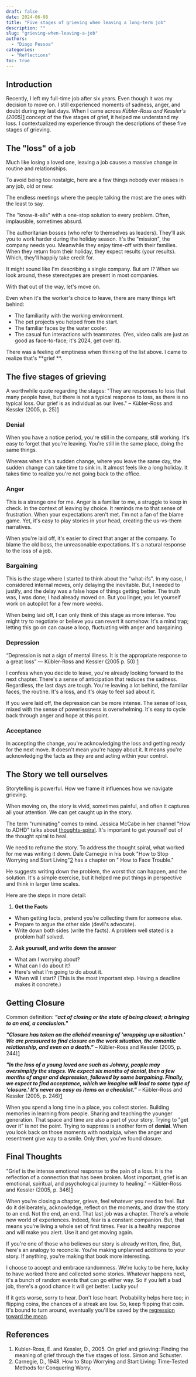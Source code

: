 ```yaml
---
draft: false
date: 2024-06-08
title: "Five stages of grieving when leaving a long-term job"
description: ""
slug: "grieving-when-leaving-a-job"
authors:
  - "Diogo Pessoa"
categories:
  - "Reflections"
toc: true
---
```


## Introduction

Recently, I left my full-time job after six years. Even though it was my decision to move
on. I still experienced moments of sadness, anger, and doubt during my last days. When I came across
_Kübler-Ross and Kessler's (2005)_[1](#references) concept of the five stages of grief, it helped me
understand my
loss. I contextualized my experience through the descriptions of these five stages of grieving.

## The "loss" of a job

Much like losing a loved one, leaving a job causes a massive change in routine and relationships.

To avoid being too nostalgic, here are a few things nobody ever misses in any job, old or new:

The endless meetings where the people talking the most are the ones with the least to say.

The "know-it-alls" with a one-stop solution to every problem. Often, implausible, sometimes absurd.

The authoritarian bosses (who refer to themselves as leaders). They'll ask you to work harder during
the holiday season. It's the "mission", the company needs you. Meanwhile they enjoy time-off with
their families. When they return from their holiday, they expect results (your results). Which,
they'll happily take credit for.

It might sound like I'm describing a single company. But am I? When we look around, these
stereotypes are present in most companies.

With that out of the way, let's move on.

Even when it's the worker's choice to leave, there are many things left behind:

* The familiarity with the working environment.
* The pet projects you helped from the start.
* The familiar faces by the water cooler.
* The casual fun interactions with teammates. (Yes, video calls are just as good as face-to-face;
  it's 2024, get over it).

There was a feeling of emptiness when thinking of the list above. I came to realize that's **grief
**.

## The five stages of grieving

A worthwhile quote regarding the stages: "They are responses to loss that many people have, but
there is not a typical response to loss, as there is no typical loss. Our grief is as individual as
our lives." – Kübler-Ross and Kessler (2005, p. 25)[1](#references)

### Denial

When you have a notice period, you're still in the company, still working. It's easy to forget that
you're leaving. You're still in the same place, doing the same things.

Whereas when it's a sudden change, where you leave the same day, the sudden change can take time to
sink in. It almost feels like a long holiday. It takes time to realize you're not going back to the
office.

### Anger

This is a strange one for me. Anger is a familiar to me, a struggle to keep in check. In the context
of leaving by choice. It reminds me to that sense of frustration. When your expectations aren't met.
I'm not a fan of the blame game. Yet, it's easy to play stories in your head, creating the
us-vs-them narratives.

When you're laid off, it's easier to direct that anger at the company. To blame the old boss, the
unreasonable expectations. It's a natural response to the loss of a job.

### Bargaining

This is the stage where I started to think about the "what-ifs". In my case, I considered internal
moves, only delaying the inevitable. But, I needed to justify, and the delay was a false hope of
things getting better.
The truth was, I was done; I had already moved on. But you linger, you let yourself work on
autopilot for a few more weeks.

When being laid off, I can only think of this stage as more intense. You might try to negotiate or
believe you can revert it somehow. It's a mind trap; letting this go on can cause a loop,
fluctuating with anger and bargaining.

### Depression

“Depression is not a sign of mental illness. It is the appropriate response to a great loss” —
Kübler-Ross and Kessler (2005 p. 50) [1](#references)

I confess when you decide to leave, you're already looking forward to the next chapter. There's a
sense of anticipation that reduces the sadness. Regardless, the last days are tough. You're leaving
a lot behind, the familiar faces, the routine. It's a loss, and it's okay to feel sad about it.

If you were laid off, the depression can be more intense. The sense of loss, mixed with the sense of
powerlessness is overwhelming. It's easy to cycle back through anger and hope at this point.

### Acceptance

In accepting the change, you're acknowledging the loss and getting ready for the next move. It
doesn't mean you're happy about it. It means you're acknowledging the facts as they are and acting
within your control.

## The Story we tell ourselves

Storytelling is powerful. How we frame it influences how we navigate grieving.

When moving on, the story is vivid, sometimes painful, and often it captures all your attention. We
can get caught up in the story.

The term "ruminating" comes to mind. Jessica McCabe in her channel "How to ADHD" talks
about [thoughts-spiral](https://youtu.be/_x9Y77Ta83I?si=-vqQXjFcRaRaeBlZ). It's important to get
yourself out of the thought spiral to heal.

We need to reframe the story. To address the thought spiral, what worked for me was writing it down.
Dale Carnegie in his book "How to Stop Worrying and Start Living"[2](#references) has a chapter on "
How to Face
Trouble."

He suggests writing down the problem, the worst that can happen, and the solution. It's a simple
exercise, but it helped me put things in perspective and think in larger time scales.

Here are the steps in more detail:

1. **Get the Facts**

* When getting facts, pretend you're collecting them for someone else.
* Prepare to argue the other side (devil's advocate).
* Write down both sides (write the facts). A problem well stated is a problem half solved.

2. **Ask yourself, and write down the answer**

* What am I worrying about?
* What can I do about it?
* Here's what I'm going to do about it.
* When will I start? (This is the most important step. Having a deadline makes it concrete.)

## Getting Closure

Common definition: **_"act of closing or the state of being closed; a bringing to an end, a
conclusion."_**

**_"Closure has taken on the clichéd meaning of 'wrapping up a situation.' We are pressured to find
closure on the work situation, the romantic relationship, and even on a death."_** – Kübler-Ross and
Kessler (2005, p. 244)[1](#references)

**_"In the loss of a young loved one such as Johnny, people may oversimplify the stages. We expect
six
months of denial, then a few months of anger and depression, followed by some bargaining. Finally,
we expect to find acceptance, which we imagine will lead to some type of 'closure.' It's never as
easy as items on a checklist."_** – Kübler-Ross and Kessler (2005, p. 246)[1](#references)

When you spend a long time in a place, you collect stories. Building memories in learning from
people. Sharing and teaching the younger generation. That space and time are also a part of your
story. Trying to "get over it" is not the point. Trying to suppress is another form of **denial**.
When
you look back on those moments with nostalgia, when the anger and resentment give way to a smile.
Only then, you've found closure.

## Final Thoughts

"Grief is the intense emotional response to the pain of a loss. It is the reflection of a connection
that has been broken. Most important, grief is an emotional, spiritual, and psychological journey to
healing." – Kübler-Ross and Kessler (2005, p. 346)[1](#references)

When you're closing a chapter, grieve, feel whatever you need to feel. But do it deliberately,
acknowledge, reflect on the moments, and draw the story to an end. Not the end, an end. That last
job was a chapter. There's a whole new world of experiences. Indeed, fear is a constant companion.
But, that means you're living a whole set of first times. Fear is a healthy response and will make
you alert. Use it and get moving again.

If you're one of those who believes our story is already written, fine, But, here's an analogy to
reconcile. You're making unplanned additions to your story. If anything, you're making that book
more interesting.

I choose to accept and embrace randomness. We're lucky to be here, lucky to have worked there and
collected some stories. Whatever happens next, it's a bunch of random events that can go either way.
So if you left a bad job, there's a good chance it will get better. Lucky you!

If it gets worse, sorry to hear. Don't lose heart. Probability helps here too; in flipping coins,
the chances of a streak are low. So, keep flipping that coin. It's bound to turn around,
eventually you'll be saved by
the [regression toward the mean](https://en.wikipedia.org/wiki/Regression_toward_the_mean).

## References

1. Kubler-Ross, E. and Kessler, D., 2005. On grief and grieving: Finding the meaning of
   grief through the five stages of loss. Simon and Schuster.
2. Carnegie, D., 1948. How to Stop Worrying and Start Living: Time-Tested Methods for
   Conquering Worry.
